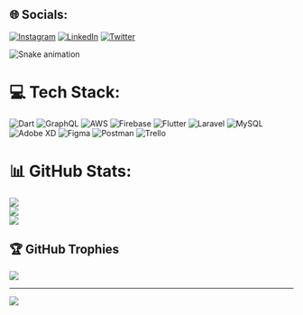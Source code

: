 
## 🌐 Socials:
[![Instagram](https://img.shields.io/badge/Instagram-%23E4405F.svg?logo=Instagram&logoColor=white)](https://instagram.com/0abdullahtas/) [![LinkedIn](https://img.shields.io/badge/LinkedIn-%230077B5.svg?logo=linkedin&logoColor=white)](https://linkedin.com/in/abdullahtas/) [![Twitter](https://img.shields.io/badge/Twitter-%231DA1F2.svg?logo=Twitter&logoColor=white)](https://twitter.com/0abdullahtas) 


![Snake animation](https://raw.githubusercontent.com/{abdullah017}/{abdullah017}/output/github-contribution-grid-snake-dark.svg)


# 💻 Tech Stack:
![Dart](https://img.shields.io/badge/dart-%230175C2.svg?style=for-the-badge&logo=dart&logoColor=white) ![GraphQL](https://img.shields.io/badge/-GraphQL-E10098?style=for-the-badge&logo=graphql&logoColor=white) ![AWS](https://img.shields.io/badge/AWS-%23FF9900.svg?style=for-the-badge&logo=amazon-aws&logoColor=white) ![Firebase](https://img.shields.io/badge/firebase-%23039BE5.svg?style=for-the-badge&logo=firebase)  ![Flutter](https://img.shields.io/badge/Flutter-%2302569B.svg?style=for-the-badge&logo=Flutter&logoColor=white) ![Laravel](https://img.shields.io/badge/laravel-%23FF2D20.svg?style=for-the-badge&logo=laravel&logoColor=white) ![MySQL](https://img.shields.io/badge/mysql-%2300f.svg?style=for-the-badge&logo=mysql&logoColor=white) ![Adobe XD](https://img.shields.io/badge/Adobe%20XD-470137?style=for-the-badge&logo=Adobe%20XD&logoColor=#FF61F6) 	![Figma](https://img.shields.io/badge/figma-%23F24E1E.svg?style=for-the-badge&logo=figma&logoColor=white) ![Postman](https://img.shields.io/badge/Postman-FF6C37?style=for-the-badge&logo=postman&logoColor=white) ![Trello](https://img.shields.io/badge/Trello-%23026AA7.svg?style=for-the-badge&logo=Trello&logoColor=white)
# 📊 GitHub Stats:
![](https://github-readme-stats.vercel.app/api?username=abdullah017&theme=dark&hide_border=false&include_all_commits=true&count_private=true)<br/>
![](https://github-readme-streak-stats.herokuapp.com/?user=abdullah017&theme=dark&hide_border=false)<br/>
![](https://github-readme-stats.vercel.app/api/top-langs/?username=abdullah017&theme=dark&hide_border=false&include_all_commits=true&count_private=true&layout=compact)

## 🏆 GitHub Trophies
![](https://github-profile-trophy.vercel.app/?username=abdullah017&theme=onestar&no-frame=false&no-bg=false&margin-w=4)

---
[![](https://visitcount.itsvg.in/api?id=abdullah017&icon=0&color=6)](https://visitcount.itsvg.in)
